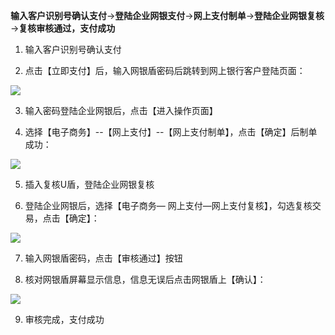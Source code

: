 **输入客户识别号确认支付**→**登陆企业网银支付**→**网上支付制单**→**登陆企业网银复核**→**复核审核通过，支付成功**

1. 输入客户识别号确认支付

2. 点击【立即支付】后，输入网银盾密码后跳转到网上银行客户登陆页面：

![](https://img30.360buyimg.com/pophelp/jfs/t5872/321/4272896160/206918/ccf10ec9/594b38a6Nd06e6f3b.png)

3. 输入密码登陆企业网银后，点击【进入操作页面】

4. 选择【电子商务】--【网上支付】--【网上支付制单】，点击【确定】后制单成功：

![](https://img30.360buyimg.com/pophelp/jfs/t6430/143/1141967367/149941/f0274de5/594b38afN6754a78d.png)

5. 插入复核U盾，登陆企业网银复核

6. 登陆企业网银后，选择【电子商务— 网上支付—网上支付复核】，勾选复核交易，点击【确定】：

![](https://img30.360buyimg.com/pophelp/jfs/t6535/7/1096030956/144126/5bab79bd/594b3eeaNb9665003.png)

7. 输入网银盾密码，点击【审核通过】按钮

8. 核对网银盾屏幕显示信息，信息无误后点击网银盾上【确认】：

![](https://img30.360buyimg.com/pophelp/jfs/t5947/56/3160687593/215620/180e698c/594b3ef9Nff7ebdb2.png)

9. 审核完成，支付成功